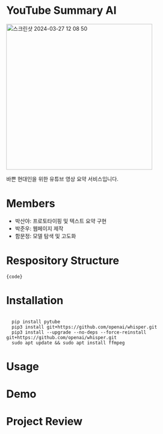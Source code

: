 # YouTube Summary AI
<img width="388" alt="스크린샷 2024-03-27 12 08 50" src="https://github.com/boostcampaitech6/level2-3-nlp-finalproject-nlp-11/assets/97589999/0d3e1c6d-9a1c-4bfa-81df-268f77c1c20a">


바쁜 현대인을 위한 유튜브 영상 요약 서비스입니다.

# Members
- 박산야: 프로토타이핑 및 텍스트 요약 구현
- 박준우: 웹페이지 제작
- 함문정: 모델 탐색 및 고도화

# Respository Structure
<pre><code>{code}</code></pre>

# Installation
<pre><code>
  pip install pytube
  pip3 install git+https://github.com/openai/whisper.git
  pip3 install --upgrade --no-deps --force-reinstall git+https://github.com/openai/whisper.git
  sudo apt update && sudo apt install ffmpeg
</code></pre>
# Usage

# Demo

# Project Review
